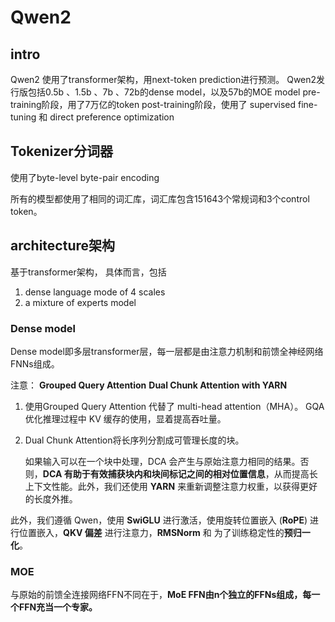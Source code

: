 
# Qwen2

## intro

Qwen2 使用了transformer架构，用next-token prediction进行预测。
Qwen2发行版包括0.5b 、1.5b 、7b 、72b的dense model，以及57b的MOE model
pre-training阶段，用了7万亿的token
post-training阶段，使用了 supervised fine-tuning 和 direct preference optimization

## Tokenizer分词器

使用了byte-level byte-pair encoding

所有的模型都使用了相同的词汇库，词汇库包含151643个常规词和3个control token。

## architecture架构

基于transformer架构，
具体而言，包括
1) dense language mode of 4 scales
2) a mixture of experts model


### Dense model
Dense model即多层transformer层，每一层都是由注意力机制和前馈全神经网络FNNs组成。

注意：
**Grouped Query Attention**
**Dual Chunk Attention with YARN**

1. 使用Grouped Query Attention  代替了 multi-head attention（MHA）。
    GQA 优化推理过程中 KV 缓存的使用，显着提高吞吐量。

2. Dual Chunk Attention将长序列分割成可管理长度的块。

   如果输入可以在一个块中处理，DCA 会产生与原始注意力相同的结果。否则，**DCA 有助于有效捕获块内和块间标记之间的相对位置信息**，从而提高长上下文性能。此外，我们还使用 **YARN** 来重新调整注意力权重，以获得更好的长度外推。

此外，我们遵循 Qwen，使用 **SwiGLU** 进行激活，使用旋转位置嵌入 (**RoPE**) 进行位置嵌入，**QKV 偏差** 进行注意力，**RMSNorm** 和 为了训练稳定性的**预归一化**。

### MOE

与原始的前馈全连接网络FFN不同在于，**MoE FFN由n个独立的FFNs组成，每一个FFN充当一个专家。**


